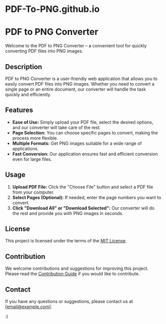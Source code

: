 # PDF-To-PNG.github.io

# PDF to PNG Converter

Welcome to the PDF to PNG Converter – a convenient tool for quickly converting PDF files into PNG images.

## Description

PDF to PNG Converter is a user-friendly web application that allows you to easily convert PDF files into PNG images. Whether you need to convert a single page or an entire document, our converter will handle the task quickly and efficiently.

## Features

- **Ease of Use:** Simply upload your PDF file, select the desired options, and our converter will take care of the rest.
- **Page Selection:** You can choose specific pages to convert, making the process more flexible.
- **Multiple Formats:** Get PNG images suitable for a wide range of applications.
- **Fast Conversion:** Our application ensures fast and efficient conversion even for large files.

## Usage

1. **Upload PDF File:** Click the "Choose File" button and select a PDF file from your computer.
2. **Select Pages (Optional):** If needed, enter the page numbers you want to convert.
3. **Click "Download All" or "Download Selected":** Our converter will do the rest and provide you with PNG images in seconds.

## License

This project is licensed under the terms of the [MIT License](LICENSE).

## Contribution

We welcome contributions and suggestions for improving this project. Please read the [Contribution Guide](CONTRIBUTING.md) if you would like to contribute.

## Contact

If you have any questions or suggestions, please contact us at [email@example.com].


:)
